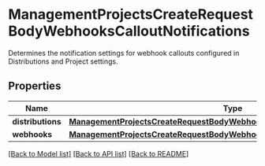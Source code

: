 # ManagementProjectsCreateRequestBodyWebhooksCalloutNotifications

Determines the notification settings for webhook callouts configured in Distributions and Project settings.

## Properties

Name | Type | Description | Notes
------------ | ------------- | ------------- | -------------
**distributions** | [**ManagementProjectsCreateRequestBodyWebhooksCalloutNotificationsDistributions**](ManagementProjectsCreateRequestBodyWebhooksCalloutNotificationsDistributions.md) |  | [optional] 
**webhooks** | [**ManagementProjectsCreateRequestBodyWebhooksCalloutNotificationsWebhooks**](ManagementProjectsCreateRequestBodyWebhooksCalloutNotificationsWebhooks.md) |  | [optional] 

[[Back to Model list]](../README.md#documentation-for-models) [[Back to API list]](../README.md#documentation-for-api-endpoints) [[Back to README]](../README.md)


